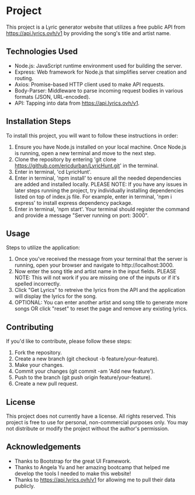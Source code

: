 # Project 

This project is a Lyric generator website that utilizes a free public API from https://api.lyrics.ovh/v1 by providing the song's title and artist name. 

## Technologies Used

- Node.js: JavaScript runtime environment used for building the server.
- Express: Web framework for Node.js that simplifies server creation and routing.
- Axios: Promise-based HTTP client used to make API requests.
- Body-Parser: Middleware to parse incoming request bodies in various formats (JSON, URL-encoded).
- API: Tapping into data from https://api.lyrics.ovh/v1. 

## Installation Steps

To install this project, you will want to follow these instructions in order:
1. Ensure you have Node.js installed on your local machine. Once Node.js is running, open a new terminal and move to the next step. 
2. Clone the repository by entering 'git clone https://github.com/ericdurban/LyricHunt.git' in the terminal.
3. Enter in terminal, 'cd LyricHunt'. 
4. Enter in terminal, 'npm install' to ensure all the needed dependencies are added and installed locally. 
PLEASE NOTE: If you have any issues in later steps running the project, try individually installing dependencies listed on top of index.js file. For example, enter in terminal, 'npm i express' to install express dependency package. 
5. Enter in terminal, 'npm start'. Your terminal should register the command and provide a message "Server running on port: 3000". 

## Usage

Steps to utilize the application:
1. Once you've received the message from your terminal that the server is running, open your browser and navigate to http://localhost:3000. 
2. Now enter the song title and artist name in the input fields. 
PLEASE NOTE: This will not work if you are missing one of the inputs or if it's spelled incorrectly. 
3. Click "Get Lyrics" to retreive the lyrics from the API and the application will display the lyrics for the song. 
4. OPTIONAL: You can enter another artist and song title to generate more songs OR click "reset" to reset the page and remove any existing lyrics. 

## Contributing 

If you'd like to contribute, please follow these steps:
1. Fork the repository.
2. Create a new branch (git checkout -b feature/your-feature).
3. Make your changes.
4. Commit your changes (git commit -am 'Add new feature').
5. Push to the branch (git push origin feature/your-feature).
6. Create a new pull request.

## License
This project does not currently have a license. All rights reserved. 
This project is free to use for personal, non-commercial purposes only. You may not distribute or modify the project without the author's permission.

## Acknowledgements

- Thanks to Bootstrap for the great UI Framework.
- Thanks to Angela Yu and her amazing bootcamp that helped me develop the tools I needed to make this website!
- Thanks to https://api.lyrics.ovh/v1 for allowing me to pull their data publicly. 
